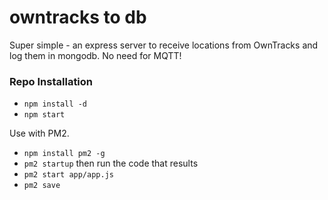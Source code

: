 # owntracks to db

Super simple - an express server to receive locations from OwnTracks and log them in mongodb. No need for MQTT!

### Repo Installation

- `npm install -d`
- `npm start`

Use with PM2.

- `npm install pm2 -g`
- `pm2 startup` then run the code that results
- `pm2 start app/app.js`
- `pm2 save`

